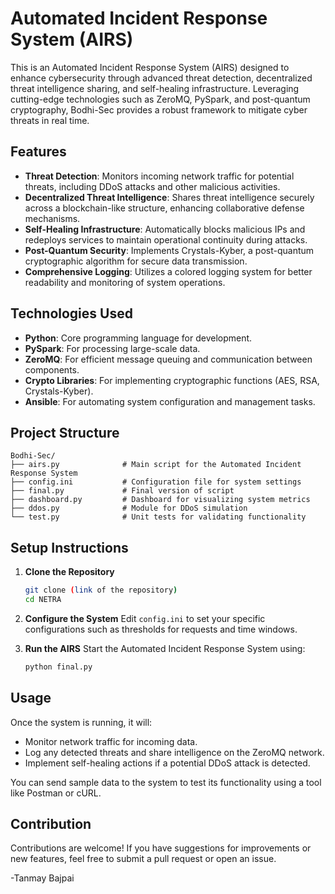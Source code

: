 # Automated Incident Response System (AIRS)

This is an Automated Incident Response System (AIRS) designed to enhance cybersecurity through advanced threat detection, decentralized threat intelligence sharing, and self-healing infrastructure. Leveraging cutting-edge technologies such as ZeroMQ, PySpark, and post-quantum cryptography, Bodhi-Sec provides a robust framework to mitigate cyber threats in real time.

## Features

- **Threat Detection**: Monitors incoming network traffic for potential threats, including DDoS attacks and other malicious activities.
- **Decentralized Threat Intelligence**: Shares threat intelligence securely across a blockchain-like structure, enhancing collaborative defense mechanisms.
- **Self-Healing Infrastructure**: Automatically blocks malicious IPs and redeploys services to maintain operational continuity during attacks.
- **Post-Quantum Security**: Implements Crystals-Kyber, a post-quantum cryptographic algorithm for secure data transmission.
- **Comprehensive Logging**: Utilizes a colored logging system for better readability and monitoring of system operations.

## Technologies Used

- **Python**: Core programming language for development.
- **PySpark**: For processing large-scale data.
- **ZeroMQ**: For efficient message queuing and communication between components.
- **Crypto Libraries**: For implementing cryptographic functions (AES, RSA, Crystals-Kyber).
- **Ansible**: For automating system configuration and management tasks.

## Project Structure

```
Bodhi-Sec/
├── airs.py              # Main script for the Automated Incident Response System
├── config.ini           # Configuration file for system settings
├── final.py             # Final version of script
├── dashboard.py         # Dashboard for visualizing system metrics
├── ddos.py              # Module for DDoS simulation
└── test.py              # Unit tests for validating functionality
```

## Setup Instructions

1. **Clone the Repository**

   ```bash
   git clone (link of the repository)
   cd NETRA
   ```

2. **Configure the System**
   Edit `config.ini` to set your specific configurations such as thresholds for requests and time windows.

3. **Run the AIRS**
   Start the Automated Incident Response System using:
   ```bash
   python final.py
   ```

## Usage

Once the system is running, it will:
- Monitor network traffic for incoming data.
- Log any detected threats and share intelligence on the ZeroMQ network.
- Implement self-healing actions if a potential DDoS attack is detected.

You can send sample data to the system to test its functionality using a tool like Postman or cURL.

## Contribution

Contributions are welcome! If you have suggestions for improvements or new features, feel free to submit a pull request or open an issue.

-Tanmay Bajpai

